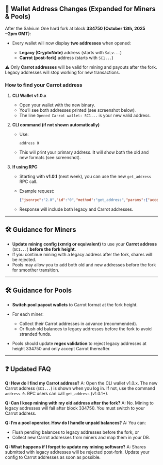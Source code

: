 
## 🔑 Wallet Address Changes (Expanded for Miners & Pools)

After the Salvium One hard fork at block **334750 (October 13th, 2025 ~2pm GMT)**:

* Every wallet will now display **two addresses** when opened:

  * **Legacy (CryptoNote)** address (starts with `SaLv...`)
  * **Carrot (post-fork)** address (starts with `SC1...`)

⚠️ Only **Carrot addresses** will be valid for mining and payouts after the fork. Legacy addresses will stop working for new transactions.

### How to find your Carrot address

1. **CLI Wallet v1.0.x**

   * Open your wallet with the new binary.
   * You’ll see both addresses printed (see screenshot below).
   * The line `Opened Carrot wallet: SC1...` is your new valid address.

2. **CLI command (if not shown automatically)**

   * Use:

     ```
     address 0
     ```
   * This will print your primary address. It will show both the old and new formats (see screenshot).

3. **If using RPC**

   * Starting with **v1.0.1** (next week), you can use the new `get_address` RPC call.
   * Example request:

     ```json
     {"jsonrpc":"2.0","id":"0","method":"get_address","params":{"account_index":0}}
     ```
   * Response will include both legacy and Carrot addresses.

---

## 🛠️ Guidance for Miners

* **Update mining config (xmrig or equivalent)** to use your **Carrot address** (`SC1...`) **before the fork height**.
* If you continue mining with a legacy address after the fork, shares will be rejected.
* Pools may allow you to add both old and new addresses before the fork for smoother transition.

---

## 🛠️ Guidance for Pools

* **Switch pool payout wallets** to Carrot format at the fork height.
* For each miner:

  * Collect their Carrot addresses in advance (recommended).
  * Or flush old balances to legacy addresses before the fork to avoid stranded funds.
* Pools should update **regex validation** to reject legacy addresses at height 334750 and only accept Carrot thereafter.

---

## ❓ Updated FAQ

**Q: How do I find my Carrot address?**
A: Open the CLI wallet v1.0.x. The new Carrot address (`SC1...`) is shown when you log in. If not, use the command `address 0`. RPC users can call `get_address` (v1.0.1+).

**Q: Can I keep mining with my old address after the fork?**
A: No. Mining to legacy addresses will fail after block 334750. You must switch to your Carrot address.

**Q: I’m a pool operator. How do I handle unpaid balances?**
A: You can:

* Flush pending balances to legacy addresses before the fork, or
* Collect new Carrot addresses from miners and map them in your DB.

**Q: What happens if I forget to update my mining software?**
A: Shares submitted with legacy addresses will be rejected post-fork. Update your config to Carrot addresses as soon as possible.
